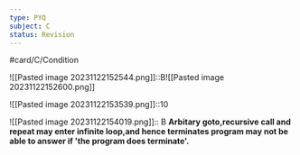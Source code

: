 ```yaml
---
type: PYQ
subject: C
status: Revision
---
```

#card/C/Condition


![[Pasted image 20231122152544.png]]::B![[Pasted image 20231122152600.png]] <!--SR:!2024-01-10,15,190-->


![[Pasted image 20231122153539.png]]::10 <!--SR:!2024-03-17,71,230-->

![[Pasted image 20231122154019.png]]:: B  **Arbitary goto,recursive call and repeat may enter infinite loop,and hence terminates program may not be able to answer if 'the program does terminate'.** <!--SR:!2024-02-01,37,210-->

